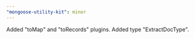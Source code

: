 ```yaml
---
"mongoose-utility-kit": minor
---
```


Added "toMap" and "toRecords" plugins. Added type "ExtractDocType".

